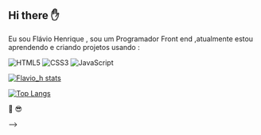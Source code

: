 ## Hi there :hand:

Eu sou Flávio Henrique , sou um Programador Front end ,atualmente estou aprendendo e criando projetos usando :

 ![HTML5](https://img.shields.io/badge/HTML5-E34F26?style=for-the-badge&logo=html5&logoColor=white)
 ![CSS3](https://img.shields.io/badge/CSS3-1572B6?style=for-the-badge&logo=css3&logoColor=white)
 ![JavaScript](https://img.shields.io/badge/JavaScript-F7DF1E?style=for-the-badge&logo=javascript&logoColor=black)

 [![Flavio_h stats](https://github-readme-stats.vercel.app/api?username=Flaviohb13)](https://github.com/anuraghazra/github-readme-stats)

[![Top Langs](https://github-readme-stats.vercel.app/api/top-langs/?username=flaviohb13)](https://github.com/anuraghazra/github-readme-stats)

 :rocket:  :sunglasses:
 
 
-->
